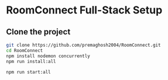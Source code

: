 ﻿# RoomConnect Full-Stack Setup

## Clone the project
```bash
git clone https://github.com/premaghosh2004/RoomConnect.git
cd RoomConnect
npm install nodemon concurrently
npm run install:all

npm run start:all

